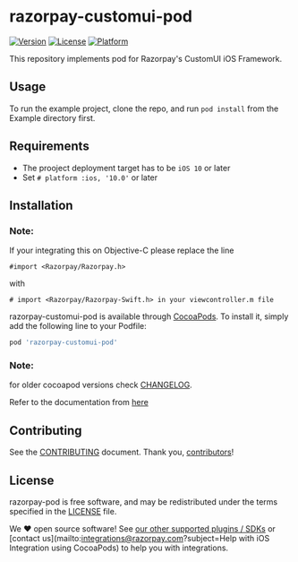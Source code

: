 # razorpay-customui-pod

[![Version](https://img.shields.io/cocoapods/v/razorpay-customui-pod.svg?style=flat)](https://cocoapods.org/pods/razorpay-customui-pod)
[![License](https://img.shields.io/cocoapods/l/razorpay-customui-pod.svg?style=flat)](https://cocoapods.org/pods/razorpay-customui-pod)
[![Platform](https://img.shields.io/cocoapods/p/razorpay-customui-pod.svg?style=flat)](https://cocoapods.org/pods/razorpay-customui-pod)

This repository implements pod for Razorpay's CustomUI iOS Framework.

## Usage

To run the example project, clone the repo, and run `pod install` from the Example directory first.

## Requirements

- The prooject deployment target has to be `iOS 10` or later
- Set `# platform :ios, '10.0'` or later

## Installation

### Note:

If your integrating this on Objective-C please replace the line

```
#import <Razorpay/Razorpay.h>
```

with

```
# import <Razorpay/Razorpay-Swift.h> in your viewcontroller.m file
```

razorpay-customui-pod is available through [CocoaPods](https://cocoapods.org). To install
it, simply add the following line to your Podfile:

```ruby
pod 'razorpay-customui-pod'
```

### Note:

for older cocoapod versions check [CHANGELOG](https://github.com/razorpay/razorpay-customui-pod/blob/master/CHANGELOG.md).

Refer to the documentation from [here](https://razorpay.com/docs/payment-gateway/ios-integration/custom/)

## Contributing

See the [CONTRIBUTING] document.
Thank you, [contributors]!

## License

razorpay-pod is free software, and may be redistributed
under the terms specified in the [LICENSE] file.

We :heart: open source software!
See [our other supported plugins / SDKs]
or [contact us](mailto:integrations@razorpay.com?subject=Help with iOS Integration using CocoaPods) to help you with integrations.

[cocoapods]: http://cocoapods.org
[razorpay.com/mobile]: https://razorpay.com/mobile
[contributing]: CONTRIBUTING.md
[contributors]: https://github.com/razorpay/razorpay-customui-pod/graphs/contributors
[license]: /LICENSE
[our other supported plugins / sdks]: https://razorpay.com/integrations "List of our supported integrations"
